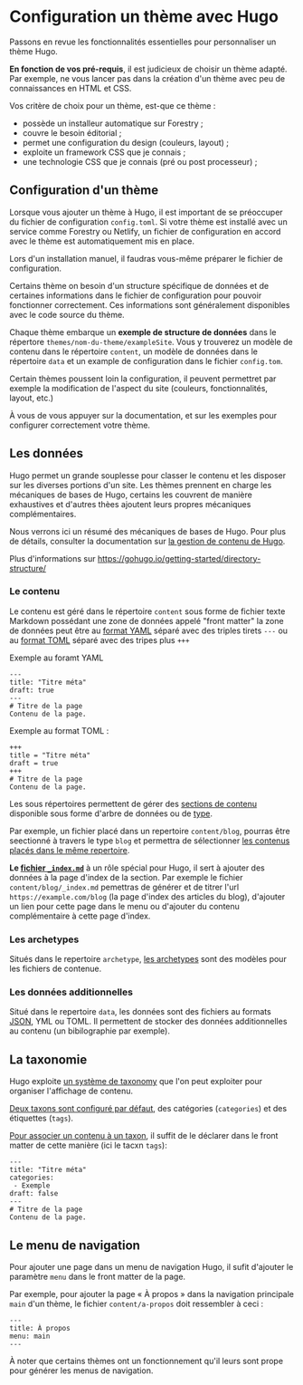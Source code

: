 # Configuration un thème avec Hugo

Passons en revue les fonctionnalités essentielles pour personnaliser un thème Hugo.

**En fonction de vos pré-requis**, il est judicieux de choisir un thème adapté. Par exemple, ne vous lancer pas dans la création d'un thème avec peu de connaissances en HTML et CSS.

Vos critère de choix pour un thème, est-que ce thème : 
 - possède un installeur automatique sur Forestry ;
 - couvre le besoin éditorial ;
 - permet une configuration du design (couleurs, layout) ;
 - exploite un framework CSS que je connais ;
 - une technologie CSS que je connais (pré ou post processeur) ;

## Configuration d'un thème

Lorsque vous ajouter un thème à Hugo, il est important de se préoccuper du fichier de configuration `config.toml`. Si votre thème est installé avec un service comme Forestry ou Netlify, un fichier de configuration en accord avec le thème est automatiquement mis en place.

Lors d'un installation manuel, il faudras vous-même préparer le fichier de configuration. 

Certains thème on besoin d'un structure spécifique de données et de certaines informations dans le fichier de configuration pour pouvoir fonctionner correctement. Ces informations sont généralement disponibles avec le code source du thème.

Chaque thème embarque un **exemple de structure de données** dans le répertore `themes/nom-du-theme/exampleSite`. Vous y trouverez un modèle de contenu dans le répertoire `content`, un modèle de données dans le répertoire `data` et un example de configuration dans le fichier `config.tom`.

Certain thèmes poussent loin la configuration, il peuvent permettret par exemple la modification de l'aspect du site (couleurs, fonctionnalités, layout, etc.)

À vous de vous appuyer sur la documentation, et sur les exemples pour configurer correctement votre thème.

## Les données

Hugo permet un grande souplesse pour classer le contenu et les disposer sur les diverses portions d'un site. Les thèmes prennent en charge les mécaniques de bases de Hugo, certains les couvrent de manière exhaustives et d'autres thèes ajoutent leurs propres mécaniques complémentaires.

Nous verrons ici un résumé des mécaniques de bases de Hugo. Pour plus de détails, consulter la documentation sur [la gestion de contenu de Hugo](https://gohugo.io/categories/content-management).

Plus d'informations sur https://gohugo.io/getting-started/directory-structure/

### Le contenu
Le contenu est géré dans le répertoire `content` sous forme de fichier texte Markdown possédant une zone de données appelé "front matter" la zone de données peut être au [format YAML](https://fr.wikipedia.org/wiki/YAML) séparé avec des triples tirets `---` ou au [format TOML](https://fr.wikipedia.org/wiki/TOML) séparé avec des tripes plus `+++`

Exemple au foramt YAML

```
---
title: "Titre méta"
draft: true
---
# Titre de la page
Contenu de la page.
```

Exemple au format TOML :
```
+++
title = "Titre méta"
draft = true
+++
# Titre de la page
Contenu de la page.
```

Les sous répertoires permettent de gérer des [sections de contenu](https://gohugo.io/content-management/sections/) disponible sous forme d'arbre de données ou de [type](https://gohugo.io/content-management/types/). 

Par exemple, un fichier placé dans un repertoire `content/blog`, pourras être seectionné à travers le type `blog` et permettra de sélectionner [les contenus placés dans le même repertoire](https://gohugo.io/content-management/sections/#section-page-variables-and-methods).

**Le [fichier `_index.md`](https://gohugo.io/content-management/organization#index-pages-_indexmd)** à un rôle spécial pour Hugo, il sert à ajouter des données à la page d'index de la section. Par exemple le fichier `content/blog/_index.md` pemettras de générer et de titrer l'url `https://example.com/blog` (la page d'index des articles du blog), d'ajouter un lien pour cette page dans le menu ou d'ajouter du contenu complémentaire à cette page d'index.

### Les archetypes 
Situés dans le repertoire `archetype`, [les archetypes](https://gohugo.io/content-management/archetypes/) sont des modèles pour les fichiers de contenue.

### Les données additionnelles
Situé dans le repertoire `data`, les données sont des fichiers au formats [JSON](https://fr.wikipedia.org/wiki/JavaScript_Object_Notation), YML ou TOML. Il permettent de stocker des données additionnelles au contenu (un bibilographie par exemple).

## La taxonomie
Hugo exploite [un système de taxonomy](https://gohugo.io/content-management/taxonomies/) que l'on peut exploiter pour organiser l'affichage de contenu. 

[Deux taxons sont configuré par défaut](https://gohugo.io/content-management/taxonomies/#default-taxonomies), des catégories (`categories`) et des étiquettes (`tags`).

[Pour associer un contenu à un taxon](https://gohugo.io/content-management/taxonomies/#add-taxonomies-to-content), il suffit de le déclarer dans le front matter de cette manière (ici le tacxn `tags`): 

```
---
title: "Titre méta"
categories: 
 - Exemple
draft: false
---
# Titre de la page
Contenu de la page.
```

## Le menu de navigation
Pour ajouter une page dans un menu de navigation Hugo, il sufit d'ajouter le paramètre `menu` dans le front matter de la page.

Par exemple, pour ajouter la page « À propos » dans la navigation principale `main` d'un thème, le fichier `content/a-propos` doit ressembler à ceci :

```
---
title: À propos
menu: main
---
```

À noter que certains thèmes ont un fonctionnement qu'il leurs sont prope pour générer les menus de navigation.